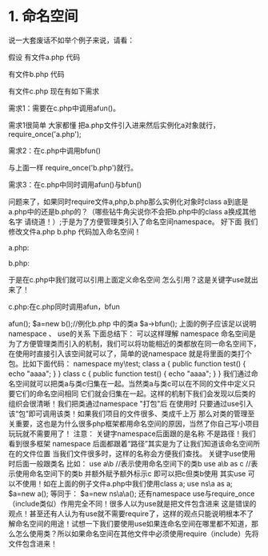 # 1. 命名空间
说一大套废话不如举个例子来说，请看：

假设 有文件a.php 代码
<?php
class a{//类a
 public  function  afun()//函数afun
{
    echo "aaaa";
}
}
?>
有文件b.php 代码
<?php
class a{//类a
 public  function  bfun()//函数bfun
{
    echo "aaaa";
}
}
?>
有文件c.php 现在有如下需求 

需求1：需要在c.php中调用afun()。

需求1很简单 大家都懂 把a.php文件引入进来然后实例化a对象就行，require_once('a.php');

需求2：在c.php中调用bfun()

与上面一样 require_once('b.php')就行。

需求3：在c.php中同时调用afun()与bfun()

问题来了，如果同时require文件a,php,b.php那么实例化对象时class a到底是a.php中的还是b.php的？（哪些钻牛角尖说你不会把b.php中的class a换成其他名字 请绕道！）;于是为了方便管理类引入了命名空间namespace。
好下面 我们修改文件a.php b.php 代码加入命名空间！

a.php:
<?php
   namespace ns\a;//定义命名空间
    class a{//类a
    public  function  afun()//函数afun
    {    echo "aaaa";
    }
    }
 ?>
b.php:
<?php
namespace ns\b;//定义命名空间
class a{//类a
 public  function  bfun()//函数bfun
{
    echo "aaaa";
}
}
?>
于是在c.php中我们就可以引用上面定义命名空间 怎么引用？这是关键字use就出来了！

c.php:在c.php同时调用afun，bfun
<?php
require_once('a.php');//引入文件a.php
require_once('\b.php');//引入文件a.php
use ns\a\a as a;  //使用命名空间ns\a中的类a 并用a替换
use ns\b\a as b;//使用命名空间ns\b中的类a 并用b替换
$a=new a();//实例化a.php 中的类a
$a->afun();
$a=new b();//例化b.php 中的类a
$a->bfun();
上面的例子应该足以说明namespace 、 use的关系

下面总结下：

可以这样理解 namespace 命名空间是为了方便管理类而引入的机制，我们可以将功能相近的类都放在同一命名空间下，在使用时直接引入该空间就可以了，简单的说namespace 就是将里面的类打个包。比如下面代码：
namespace  my\test;
class a
{
      public  function  test()
      {
          echo "aaaa";
      }
}
class c
{
    public  function  test()
    {
        echo "aaaa";
    }
}
我们通过命名空间就可以把类a与类c归集在一起。当然类a与类c可以在不同的文件中定义只要它们的命名空间相同 它们就会归集在一起。这样的机制下我们会发现以后类的组织会很清晰！我们把类通过namespace "打包"后 在使用时 只要通过use引入该“包”即可调用该类！如果我们项目的文件很多、类成千上万 那么对类的管理至关重要，这也是为什么很多php框架都用命名空间的原因，当然了你自己写小项目玩玩就不需要用了！

注意：

关键字namespace后面跟的是名称 不是路径！我们看到很多框架 namespace  后面都跟着“路径”其实是为了让我们知道该命名空间所在的文件位置 当我们文件很多时，这样的名称会方便我们查找。
关键字use使用时后面一般跟类名 比如：

use a\b //表示使用命名空间下的类b 

use a\b as c //表示使用命名空间下的类b 并额外赋予额外标示c 即可以把c但类b使用

其实use 可以不使用！如在上面的例子文件a.php中我们使用class a;

use ns\a as a;

$a=new a();

等同于：

$a=new ns\a\a();

还有namespace  use与require_once（include类似）作用完全不同！很多人以为use就是把文件包含进来 这是错误的观点！甚至还有人认为有use就不需要require了，这样的观点只能说明根本不了解命名空间的用途！试想一下我们要使用use如果连命名空间在哪里都不知道，那么怎么使用类？所以如果命名空间在其他文件中必须使用require（include）先将文件包含进来！
